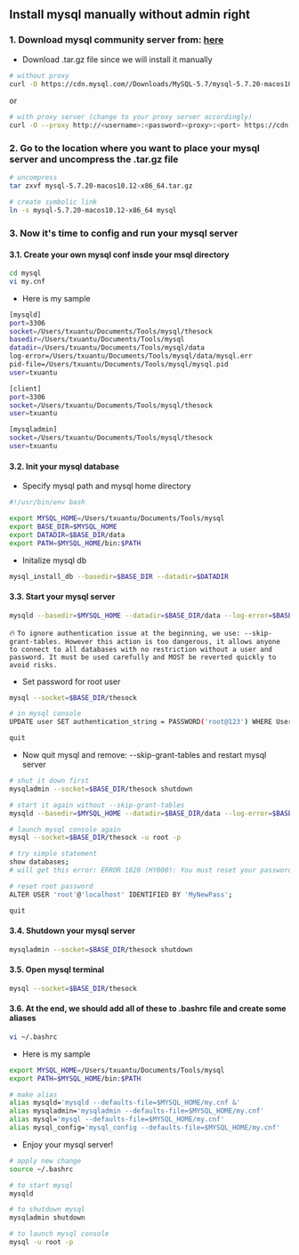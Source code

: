## Install mysql manually without admin right
### 1. Download mysql community server from: <a href='https://dev.mysql.com/downloads/mysql/'>here</a>
- Download .tar.gz file since we will install it manually
```bash
# without proxy
curl -O https://cdn.mysql.com//Downloads/MySQL-5.7/mysql-5.7.20-macos10.12-x86_64.tar.gz
```
or

```bash
# with proxy server (change to your proxy server accordingly)
curl -O --proxy http://<username>:<password><proxy>:<port> https://cdn.mysql.com//Downloads/MySQL-5.7/mysql-5.7.20-macos10.12-x86_64.tar.gz
```

### 2. Go to the location where you want to place your mysql server and uncompress the .tar.gz file
```bash
# uncompress
tar zxvf mysql-5.7.20-macos10.12-x86_64.tar.gz

# create symbolic link
ln -s mysql-5.7.20-macos10.12-x86_64 mysql
```

### 3. Now it's time to config and run your mysql server
#### 3.1. Create your own mysql conf insde your msql directory
```bash
cd mysql
vi my.cnf
```

- Here is my sample
```bash
[mysqld]
port=3306
socket=/Users/txuantu/Documents/Tools/mysql/thesock
basedir=/Users/txuantu/Documents/Tools/mysql
datadir=/Users/txuantu/Documents/Tools/mysql/data
log-error=/Users/txuantu/Documents/Tools/mysql/data/mysql.err
pid-file=/Users/txuantu/Documents/Tools/mysql/mysql.pid
user=txuantu

[client]
port=3306
socket=/Users/txuantu/Documents/Tools/mysql/thesock
user=txuantu

[mysqladmin]
socket=/Users/txuantu/Documents/Tools/mysql/thesock
user=txuantu
```

#### 3.2. Init your mysql database
 - Specify mysql path and mysql home directory
```bash
#!/usr/bin/env bash

export MYSQL_HOME=/Users/txuantu/Documents/Tools/mysql
export BASE_DIR=$MYSQL_HOME
export DATADIR=$BASE_DIR/data
export PATH=$MYSQL_HOME/bin:$PATH
```
 - Initalize mysql db
```bash
mysql_install_db --basedir=$BASE_DIR --datadir=$DATADIR
``` 

#### 3.3. Start your mysql server
```bash
mysqld --basedir=$MYSQL_HOME --datadir=$BASE_DIR/data --log-error=$BASE_DIR/data/mysql.err --pid-file=$BASE_DIR/mysql.pid --socket=$BASE_DIR/thesock --port=3306 -u txuantu --skip-grant-tables &
```

 :fire: `To ignore authentication issue at the beginning, we use: --skip-grant-tables. However this action is too dangerous, it allows anyone to connect to all databases with no restriction without a user and password. It must be used carefully and MOST be reverted quickly to avoid risks.`

 - Set password for root user
```bash
mysql --socket=$BASE_DIR/thesock

# in mysql console
UPDATE user SET authentication_string = PASSWORD('root@123') WHERE User = 'root';

quit
```

 - Now quit mysql and remove: --skip-grant-tables and restart mysql server
```bash
# shut it down first
mysqladmin --socket=$BASE_DIR/thesock shutdown

# start it again without --skip-grant-tables
mysqld --basedir=$MYSQL_HOME --datadir=$BASE_DIR/data --log-error=$BASE_DIR/data/mysql.err --pid-file=$BASE_DIR/mysql.pid --socket=$BASE_DIR/thesock --port=3306 -u txuantu &

# launch mysql console again
mysql --socket=$BASE_DIR/thesock -u root -p

# try simple statement
show databases;
# will get this error: ERROR 1820 (HY000): You must reset your password using ALTER USER statement before executing this statement.

# reset root password
ALTER USER 'root'@'localhost' IDENTIFIED BY 'MyNewPass';

quit
```


#### 3.4. Shutdown your mysql server
```bash
mysqladmin --socket=$BASE_DIR/thesock shutdown
```

#### 3.5. Open mysql terminal
```bash
mysql --socket=$BASE_DIR/thesock
```

#### 3.6. At the end, we should add all of these to **.bashrc** file and create some aliases
```bash
vi ~/.bashrc
```

 - Here is my sample
```bash
export MYSQL_HOME=/Users/txuantu/Documents/Tools/mysql
export PATH=$MYSQL_HOME/bin:$PATH

# make alias
alias mysqld='mysqld --defaults-file=$MYSQL_HOME/my.cnf &'
alias mysqladmin='mysqladmin --defaults-file=$MYSQL_HOME/my.cnf'
alias mysql='mysql --defaults-file=$MYSQL_HOME/my.cnf'
alias mysql_config='mysql_config --defaults-file=$MYSQL_HOME/my.cnf'
```

 - Enjoy your mysql server!
```bash
# apply new change
source ~/.bashrc

# to start mysql
mysqld

# to shutdown mysql
mysqladmin shutdown

# to launch mysql console
mysql -u root -p
```

